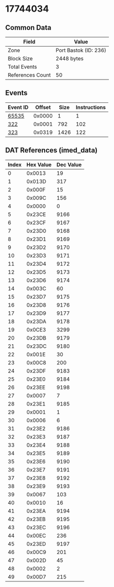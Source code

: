 # 17744034

## Common Data

| Field            | Value                 |
|------------------|-----------------------|
| Zone             | Port Bastok (ID: 236) |
| Block Size       | 2448 bytes            |
| Total Events     | 3                     |
| References Count | 50                    |

## Events

| Event ID            | Offset   |   Size |   Instructions |
|---------------------|----------|--------|----------------|
| [65535](./65535.md) | 0x0000   |      1 |              1 |
| [322](./322.md)     | 0x0001   |    792 |            102 |
| [323](./323.md)     | 0x0319   |   1426 |            122 |

## DAT References (imed_data)

|   Index | Hex Value   |   Dec Value |
|---------|-------------|-------------|
|       0 | 0x0013      |          19 |
|       1 | 0x013D      |         317 |
|       2 | 0x000F      |          15 |
|       3 | 0x009C      |         156 |
|       4 | 0x0000      |           0 |
|       5 | 0x23CE      |        9166 |
|       6 | 0x23CF      |        9167 |
|       7 | 0x23D0      |        9168 |
|       8 | 0x23D1      |        9169 |
|       9 | 0x23D2      |        9170 |
|      10 | 0x23D3      |        9171 |
|      11 | 0x23D4      |        9172 |
|      12 | 0x23D5      |        9173 |
|      13 | 0x23D6      |        9174 |
|      14 | 0x003C      |          60 |
|      15 | 0x23D7      |        9175 |
|      16 | 0x23D8      |        9176 |
|      17 | 0x23D9      |        9177 |
|      18 | 0x23DA      |        9178 |
|      19 | 0x0CE3      |        3299 |
|      20 | 0x23DB      |        9179 |
|      21 | 0x23DC      |        9180 |
|      22 | 0x001E      |          30 |
|      23 | 0x00C8      |         200 |
|      24 | 0x23DF      |        9183 |
|      25 | 0x23E0      |        9184 |
|      26 | 0x23EE      |        9198 |
|      27 | 0x0007      |           7 |
|      28 | 0x23E1      |        9185 |
|      29 | 0x0001      |           1 |
|      30 | 0x0006      |           6 |
|      31 | 0x23E2      |        9186 |
|      32 | 0x23E3      |        9187 |
|      33 | 0x23E4      |        9188 |
|      34 | 0x23E5      |        9189 |
|      35 | 0x23E6      |        9190 |
|      36 | 0x23E7      |        9191 |
|      37 | 0x23E8      |        9192 |
|      38 | 0x23E9      |        9193 |
|      39 | 0x0067      |         103 |
|      40 | 0x0010      |          16 |
|      41 | 0x23EA      |        9194 |
|      42 | 0x23EB      |        9195 |
|      43 | 0x23EC      |        9196 |
|      44 | 0x00EC      |         236 |
|      45 | 0x23ED      |        9197 |
|      46 | 0x00C9      |         201 |
|      47 | 0x002D      |          45 |
|      48 | 0x0002      |           2 |
|      49 | 0x00D7      |         215 |

